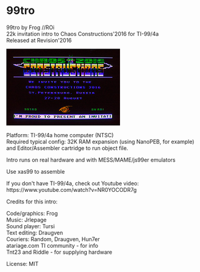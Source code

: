 # 99tro
99tro by Frog //ROi<br>
22k invitation intro to Chaos Constructions'2016 for TI-99/4a<br>
Released at Revision'2016<br>
<p>
<img src="screenshot_300.jpg"/>
<p>
Platform: TI-99/4a home computer (NTSC)<br>
Required typical config: 32K RAM expansion (using NanoPEB, for example) and Editor/Assembler cartridge to run object file.<br>

<p>Intro runs on real hardware and with MESS/MAME/js99er emulators

<p>Use xas99 to assemble

<p>If you don't have TI-99/4a, check out Youtube video: https://www.youtube.com/watch?v=NR0YOCODR7g

<p>Credits for this intro:
<p>
Code/graphics: Frog<br>
Music: Jrlepage<br>
Sound player: Tursi<br>   
Text editing: Draugven<br>
Couriers: Random, Draugven, Hun7er<br>
atariage.com TI community - for info<br>      
Tnt23 and Riddle - for supplying hardware

<p>License: MIT
